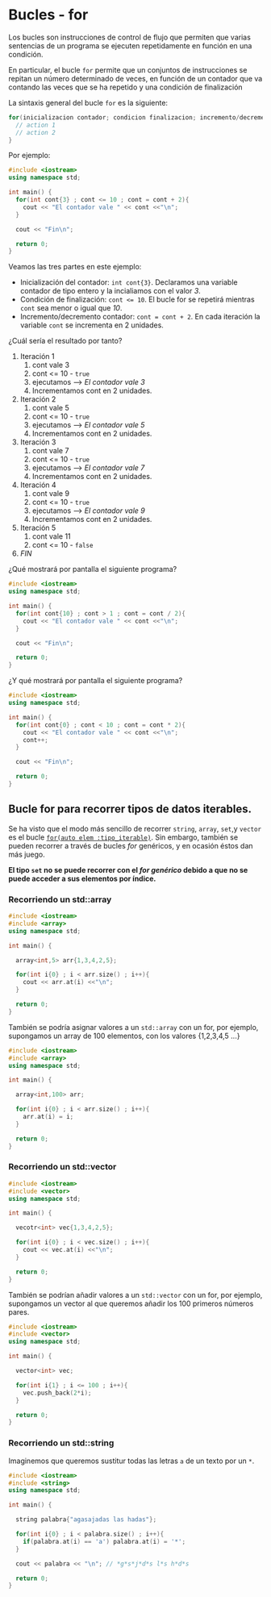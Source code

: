 # Bucles - for

Los bucles son instrucciones de control de flujo que permiten que varias sentencias de un programa se ejecuten repetidamente en función en una condición.

En particular, el bucle `for` permite que un conjuntos de instrucciones se repitan un número determinado de veces, en función de un contador que va contando las veces que se ha repetido y una condición de finalización

La sintaxis general del bucle `for` es la siguiente:

```cpp
for(inicializacion contador; condicion finalizacion; incremento/decremento del contador){
  // action 1
  // action 2
}
```

Por ejemplo:

```cpp
#include <iostream>
using namespace std;

int main() {
  for(int cont{3} ; cont <= 10 ; cont = cont + 2){
    cout << "El contador vale " << cont <<"\n";
  }

  cout << "Fin\n";

  return 0;
}
```

Veamos las tres partes en este ejemplo:
  - Inicialización del contador: `int cont{3}`. Declaramos una variable contador de tipo entero y la incialiamos con el valor *3*.
  - Condición de finalización: `cont <= 10`. El bucle for se repetirá mientras `cont` sea menor o igual que *10*.
  - Incremento/decremento contador: `cont = cont + 2`. En cada iteración la variable `cont` se incrementa en 2 unidades.

¿Cuál sería el resultado por tanto?

  1. Iteración 1
     1. cont vale 3
     2. cont <= 10 - `true`
     3. ejecutamos --> *El contador vale 3*
     4. Incrementamos cont en 2 unidades.
  2. Iteración 2
     1. cont vale 5
     2. cont <= 10 - `true`
     3. ejecutamos --> *El contador vale 5*
     4. Incrementamos cont en 2 unidades.
  3. Iteración 3
     1. cont vale 7
     2. cont <= 10 - `true`
     3. ejecutamos --> *El contador vale 7*
     4. Incrementamos cont en 2 unidades.
  4. Iteración 4
     1. cont vale 9
     2. cont <= 10 - `true`
     3. ejecutamos --> *El contador vale 9*
     4. Incrementamos cont en 2 unidades.
  5. Iteración 5
     1. cont vale 11
     2. cont <= 10 - `false`
  6. *FIN*

¿Qué mostrará por pantalla el siguiente programa?

```cpp
#include <iostream>
using namespace std;

int main() {
  for(int cont{10} ; cont > 1 ; cont = cont / 2){
    cout << "El contador vale " << cont <<"\n";
  }

  cout << "Fin\n";

  return 0;
}
```

¿Y qué mostrará por pantalla el siguiente programa?

```cpp
#include <iostream>
using namespace std;

int main() {
  for(int cont{0} ; cont < 10 ; cont = cont * 2){
    cout << "El contador vale " << cont <<"\n";
    cont++;
  }

  cout << "Fin\n";

  return 0;
}
``` 

## Bucle for para recorrer tipos de datos iterables.

Se ha visto que el modo más sencillo de recorrer `string`, `array`, `set`,y `vector` es el bucle [`for(auto elem :tipo_iterable)`](forelem.md). Sin embargo, también se pueden recorrer a través de bucles *for* genéricos, y en ocasión éstos dan más juego.

**El tipo `set` no se puede recorrer con el *for genérico* debido a que no se puede acceder a sus elementos por índice.**

### Recorriendo un std::array
```cpp
#include <iostream>
#include <array>
using namespace std;

int main() {

  array<int,5> arr{1,3,4,2,5};

  for(int i{0} ; i < arr.size() ; i++){
    cout << arr.at(i) <<"\n";
  }

  return 0;
}

```

También se podría asignar valores a un `std::array` con un for, por ejemplo, supongamos un array de 100 elementos, con los valores {1,2,3,4,5 ...}

```cpp
#include <iostream>
#include <array>
using namespace std;

int main() {

  array<int,100> arr;

  for(int i{0} ; i < arr.size() ; i++){
    arr.at(i) = i;
  }

  return 0;
}
```

### Recorriendo un std::vector
```cpp
#include <iostream>
#include <vector>
using namespace std;

int main() {

  vecotr<int> vec{1,3,4,2,5};

  for(int i{0} ; i < vec.size() ; i++){
    cout << vec.at(i) <<"\n";
  }

  return 0;
}

```

También se podrían añadir valores a un `std::vector` con un for, por ejemplo, supongamos un vector al que queremos añadir los 100 primeros números pares.

```cpp
#include <iostream>
#include <vector>
using namespace std;

int main() {

  vector<int> vec;

  for(int i{1} ; i <= 100 ; i++){
    vec.push_back(2*i);
  }

  return 0;
}
```

### Recorriendo un std::string

Imaginemos que queremos sustitur todas las letras `a` de un texto por un `*`.

```cpp
#include <iostream>
#include <string>
using namespace std;

int main() {

  string palabra{"agasajadas las hadas"};

  for(int i{0} ; i < palabra.size() ; i++){
    if(palabra.at(i) == 'a') palabra.at(i) = '*';
  }

  cout << palabra << "\n"; // *g*s*j*d*s l*s h*d*s

  return 0;
}

```
